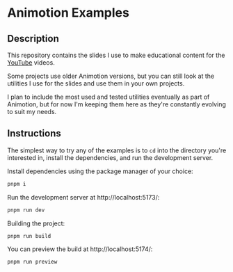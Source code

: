 # Animotion Examples

## Description

This repository contains the slides I use to make educational content for the [YouTube](https://www.youtube.com/@JoyofCodeDev) videos.

Some projects use older Animotion versions, but you can still look at the utilities I use for the slides and use them in your own projects.

I plan to include the most used and tested utilities eventually as part of Animotion, but for now I'm keeping them here as they're constantly evolving to suit my needs.

## Instructions

The simplest way to try any of the examples is to `cd` into the directory you're interested in, install the dependencies, and run the development server.

Install dependencies using the package manager of your choice:

```sh
pnpm i
```

Run the development server at http://localhost:5173/:

```sh
pnpm run dev
```

Building the project:

```sh
pnpm run build
```

You can preview the build at http://localhost:5174/:

```sh
pnpm run preview
```
